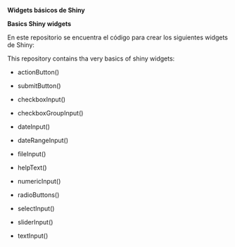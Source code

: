 **Widgets básicos de Shiny**

**Basics Shiny widgets**



En este repositorio se encuentra el código para crear los siguientes widgets de Shiny:

This repository contains tha very basics of shiny widgets:

* actionButton()

* submitButton()
* checkboxInput()
* checkboxGroupInput()
* dateInput()
* dateRangeInput()
* fileInput()
* helpText()
* numericInput()
* radioButtons()
* selectInput()
* sliderInput()
* textInput()